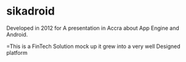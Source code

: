 # sikadroid

Developed in 2012 for A presentation in Accra about App Engine and Android.

=This is a FinTech Solution mock up it grew into a very well Designed platform

